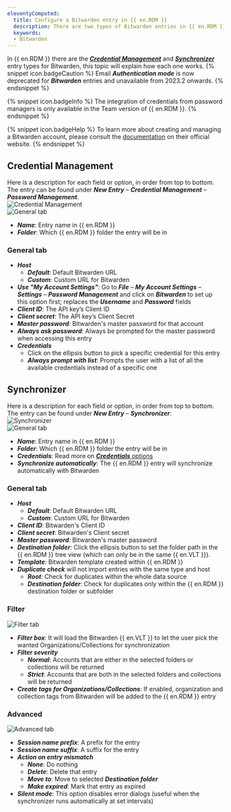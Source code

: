 ```yaml
---
eleventyComputed:
  title: Configure a Bitwarden entry in {{ en.RDM }}
  description: There are two types of Bitwarden entries in {{ en.RDM }}; this topic will explain how each one works.
  keywords:
  - Bitwarden
---
```

In {{ en.RDM }} there are the [***Credential Management***](#credential-management) and [***Synchronizer***](#synchronizer) entry types for Bitwarden, this topic will explain how each one works.
{% snippet icon.badgeCaution %}
Email ***Authentication mode*** is now deprecated for ***Bitwarden*** entries and unavailable from 2023.2 onwards.
{% endsnippet %}  

{% snippet icon.badgeInfo %}
The integration of credentials from password managers is only available in the Team version of {{ en.RDM }}.
{% endsnippet %}  

{% snippet icon.badgeHelp %}
To learn more about creating and managing a Bitwarden account, please consult the [documentation](https://bitwarden.com/help/) on their official website.
{% endsnippet %}

## Credential Management
Here is a description for each field or option, in order from top to bottom. The entry can be found under ***New Entry*** – ***Credential Management*** – ***Password Management***.  
![Credential Management](https://webdevolutions.azureedge.net/docs/en/kb/KB0066.png)  
![General tab](https://webdevolutions.azureedge.net/docs/en/kb/KB0067.png)  
* ***Name***: Entry name in {{ en.RDM }}
* ***Folder***: Which {{ en.RDM }} folder the entry will be in

### General tab
* ***Host***
    * ***Default***: Default Bitwarden URL
    * ***Custom***: Custom URL for Bitwarden
* ***Use "My Account Settings"***: Go to ***File*** – ***My Account Settings*** – ***Settings*** – ***Password Management*** and click on ***Bitwarden*** to set up this option first; replaces the ***Username*** and ***Password*** fields
* ***Client ID***: The API key’s Client ID
* ***Client secret***: The API key’s Client Secret
* ***Master password***: Bitwarden's master password for that account
* ***Always ask password***: Always be prompted for the master password when accessing this entry
* ***Credentials***
    * Click on the ellipsis button to pick a specific credential for this entry
    * ***Always prompt with list***: Prompts the user with a list of all the available credentials instead of a specific one

## Synchronizer
Here is a description for each field or option, in order from top to bottom. The entry can be found under ***New Entry*** – ***Synchronizer***:  
![Synchronizer](https://webdevolutions.azureedge.net/docs/en/kb/KB0068.png)  
![General tab](https://webdevolutions.azureedge.net/docs/en/kb/KB0069.png)  
* ***Name***: Entry name in {{ en.RDM }}
* ***Folder***: Which {{ en.RDM }} folder the entry will be in
* ***Credentials***: Read more on [***Credentials*** options](/rdm/windows/commands/edit/entries/entry-credentials-options/)
* ***Synchronize automatically***: The {{ en.RDM }} entry will synchronize automatically with Bitwarden

### General tab
* ***Host***
    * ***Default***: Default Bitwarden URL
    * ***Custom***: Custom URL for Bitwarden
* ***Client ID***: Bitwarden's Client ID
* ***Client secret***: Bitwarden's Client secret
* ***Master password***: Bitwarden's master password
* ***Destination folder***: Click the ellipsis button to set the folder path in the {{ en.RDM }} tree view (which can only be in the same {{ en.VLT }}).
* ***Template***: Bitwarden template created within {{ en.RDM }}
* ***Duplicate check*** will not import entries with the same type and host
    * ***Root***: Check for duplicates within the whole data source
    * ***Destination folder***: Check for duplicates only within the {{ en.RDM }} destination folder or subfolder

### Filter
![Filter tab](https://webdevolutions.azureedge.net/docs/en/kb/KB0070.png)  
* ***Filter box***: It will load the Bitwarden {{ en.VLT }} to let the user pick the wanted Organizations/Collections for synchronization
* ***Filter severity***
    * ***Normal***: Accounts that are either in the selected folders or collections will be returned
    * ***Strict***: Accounts that are both in the selected folders and collections will be returned
* ***Create tags for Organizations/Collections***: If enabled, organization and collection tags from Bitwarden will be added to the {{ en.RDM }} entry

### Advanced
![Advanced tab](https://webdevolutions.azureedge.net/docs/en/kb/KB0071.png)  
* ***Session name prefix***: A prefix for the entry
* ***Session name suffix***: A suffix for the entry
* ***Action on entry mismatch***
    * ***None***: Do nothing
    * ***Delete***: Delete that entry
    * ***Move to***: Move to selected ***Destination folder***
    * ***Make expired***: Mark that entry as expired
* ***Silent mode***: This option disables error dialogs (useful when the synchronizer runs automatically at set intervals)
